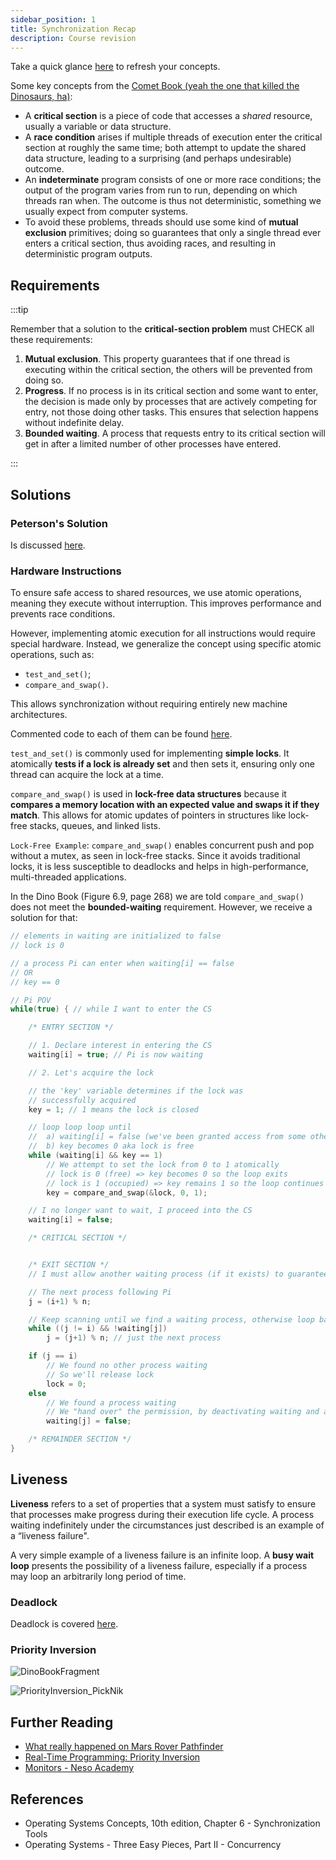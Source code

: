 ```yaml
---
sidebar_position: 1
title: Synchronization Recap
description: Course revision
---
```


Take a quick glance [here](https://sirbuig.github.io/operating-systems/category/week-6) to refresh your concepts.

Some key concepts from the [Comet Book (yeah the one that killed the Dinosaurs, ha)](https://techiefood4u.wordpress.com/wp-content/uploads/2020/02/operating_systems_three_easy_pieces.pdf):

- A **critical section** is a piece of code that accesses a _shared_ resource, usually a variable or data structure.
- A **race condition** arises if multiple threads of execution enter the critical section at roughly the same time; both attempt to update the shared data structure, leading to a surprising (and perhaps undesirable) outcome.
- An **indeterminate** program consists of one or more race conditions; the output of the program varies from run to run, depending on which threads ran when. The outcome is thus not deterministic, something we usually expect from computer systems.
- To avoid these problems, threads should use some kind of **mutual exclusion** primitives; doing so guarantees that only a single thread ever enters a critical section, thus avoiding races, and resulting in deterministic program outputs.

## Requirements

:::tip

Remember that a solution to the **critical-section problem** must CHECK all these requirements:

1. **Mutual exclusion**. This property guarantees that if one thread is executing within the critical section, the others will be prevented from doing so.
2. **Progress**. If no process is in its critical section and some want to enter, the decision is made only by processes that are actively competing for entry, not those doing other tasks. This ensures that selection happens without indefinite delay.
3. **Bounded waiting**. A process that requests entry to its critical section will get in after a limited number of other processes have entered.

:::

## Solutions

### Peterson's Solution

Is discussed [here](https://sirbuig.github.io/operating-systems/week-6/critical-section#petersons-solution).

### Hardware Instructions

To ensure safe access to shared resources, we use atomic operations, meaning they execute without interruption. This improves performance and prevents race conditions.

However, implementing atomic execution for all instructions would require special hardware. Instead, we generalize the concept using specific atomic operations, such as:

- `test_and_set()`;
- `compare_and_swap()`.

This allows synchronization without requiring entirely new machine architectures.

Commented code to each of them can be found [here](https://sirbuig.github.io/operating-systems/week-6/critical-section#hardware-instructions).

`test_and_set()` is commonly used for implementing **simple locks**. It atomically **tests if a lock is already set** and then sets it, ensuring only one thread can acquire the lock at a time.

`compare_and_swap()` is used in **lock-free data structures** because it **compares a memory location with an expected value and swaps it if they match**. This allows for atomic updates of pointers in structures like lock-free stacks, queues, and linked lists.

`Lock-Free Example`: `compare_and_swap()` enables concurrent push and pop without a mutex, as seen in lock-free stacks. Since it avoids traditional locks, it is less susceptible to deadlocks and helps in high-performance, multi-threaded applications.

In the Dino Book (Figure 6.9, page 268) we are told `compare_and_swap()` does not meet the **bounded-waiting** requirement. However, we receive a solution for that:

```c title="bounded-waiting mutual-exclusion"
// elements in waiting are initialized to false
// lock is 0

// a process Pi can enter when waiting[i] == false
// OR
// key == 0

// Pi POV
while(true) { // while I want to enter the CS

    /* ENTRY SECTION */

    // 1. Declare interest in entering the CS
    waiting[i] = true; // Pi is now waiting

    // 2. Let's acquire the lock

    // the 'key' variable determines if the lock was
    // successfully acquired
    key = 1; // 1 means the lock is closed

    // loop loop loop until
    //  a) waiting[i] = false (we've been granted access from some other process)
    //  b) key becomes 0 aka lock is free
    while (waiting[i] && key == 1)
        // We attempt to set the lock from 0 to 1 atomically
        // lock is 0 (free) => key becomes 0 so the loop exits
        // lock is 1 (occupied) => key remains 1 so the loop continues
        key = compare_and_swap(&lock, 0, 1);

    // I no longer want to wait, I proceed into the CS
    waiting[i] = false;

    /* CRITICAL SECTION */


    /* EXIT SECTION */
    // I must allow another waiting process (if it exists) to guarantee fairness. So we're scanning the array in a cyclic order.

    // The next process following Pi
    j = (i+1) % n;

    // Keep scanning until we find a waiting process, otherwise loop back to Pi
    while ((j != i) && !waiting[j])
        j = (j+1) % n; // just the next process

    if (j == i)
        // We found no other process waiting
        // So we'll release lock
        lock = 0;
    else
        // We found a process waiting
        // We "hand over" the permission, by deactivating waiting and allowing Pj to exit its busy-wait loop and enter the CS
        waiting[j] = false;

    /* REMAINDER SECTION */
}
```

## Liveness

**Liveness** refers to a set of properties that a system must satisfy to ensure that processes make progress during their execution life cycle. A process waiting indefinitely under the circumstances just described is an example of a “liveness failure".

A very simple example of a liveness failure is an infinite loop. A **busy wait loop** presents the possibility of a liveness failure, especially if a process may loop an arbitrarily long period of time.

### Deadlock

Deadlock is covered [here](https://sirbuig.github.io/operating-systems/week-8/synchronization-examples/deadlock).

### Priority Inversion

![DinoBookFragment](media/priority_inversion_book.png)

![PriorityInversion_PickNik](media/priority_inversion_picknik.png)

## Further Reading

- [What really happened on Mars Rover Pathfinder](https://www.cs.cornell.edu/courses/cs614/1999sp/papers/pathfinder.html)
- [Real-Time Programming: Priority Inversion](https://picknik.ai/real-time/priority%20inversion/roscon/2024/01/31/Real-Time_Programming_Priority_Inversion.html)
- [Monitors - Neso Academy](https://www.youtube.com/watch?v=ufdQ0GR855M)

## References

- Operating Systems Concepts, 10th edition, Chapter 6 - Synchronization Tools
- Operating Systems - Three Easy Pieces, Part II - Concurrency

